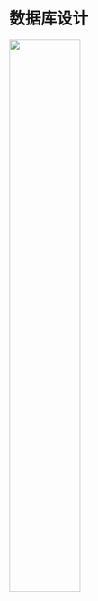 # 数据库设计


<img src="https://img-blog.csdnimg.cn/2019062321043095.png?x-oss-process=image/watermark,type_ZmFuZ3poZW5naGVpdGk,shadow_10,text_aHR0cHM6Ly9ibG9nLmNzZG4ubmV0L01hZGVpcmE=,size_16,color_FFFFFF,t_70" width = 50% height = 50% />

